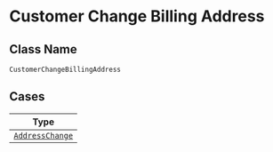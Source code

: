 
# Customer Change Billing Address

## Class Name

`CustomerChangeBillingAddress`

## Cases

| Type |
|  --- |
| [`AddressChange`](../../../doc/models/address-change.md) |

